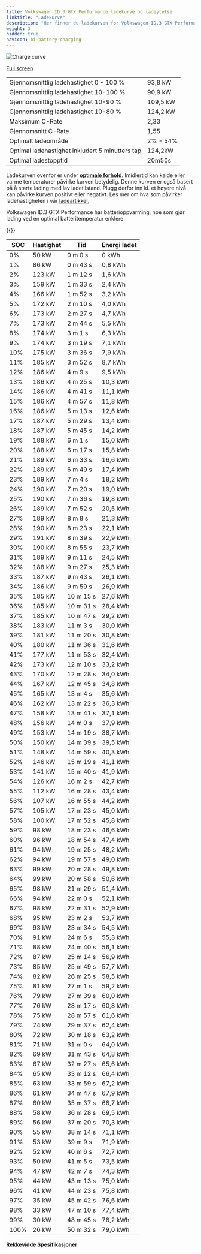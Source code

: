 ```yaml
---
title: Volkswagen ID.3 GTX Performance ladekurve og ladeytelse
linktitle: "Ladekurve"
description: "Her finner du ladekurven for Volkswagen ID.3 GTX Performance."
weight: 3
hidden: true
navicon: bi-battery-charging
---
```

<!-- markdownlint-disable MD033 -->
<img src="/images/models/volkswagen/id.3/id.3_gtx_performance/chargingcurve.svg" alt="Charge curve" class="img-fluid">

[Full screen](/images/models/volkswagen/id.3/id.3_gtx_performance/chargingcurve.svg)


<table class="table table-striped border">
<tbody>
<tr>
<td>Gjennomsnittlig ladehastighet 0 - 100 %</td><td>93,8 kW</td>
</tr>
<tr>
<td>Gjennomsnittlig ladehastighet 10-100 %</td><td>90,9 kW</td>
</tr>
<tr>
<td>Gjennomsnittlig ladehastighet 10-90 %</td><td>109,5 kW</td>
</tr>
<tr>
<td>Gjennomsnittlig ladehastighet 10-80 %</td><td>124,2 kW</td>
</tr>
<tr>
<td>Maksimum C-Rate</td><td>2,33</td>
</tr>
<tr>
<td>Gjennomsnitt C-Rate</td><td>1,55</td>
</tr>
<tr>
<td>Optimalt ladeområde</td><td>2% - 54%</td>
</tr>
<tr>
<td>Optimal ladehastighet inkludert 5 minutters tap</td><td>124,2kW</td>
</tr>
<tr>
<td>Optimal ladestopptid</td><td>20m50s</td>
</tr>
</tbody>
</table>


Ladekurven ovenfor er under **[optimale forhold](../../../../../technology/battery/charging/#temperatur)**. Imidlertid kan kalde eller varme temperaturer påvirke kurven betydelig. Denne kurven er også basert på å starte lading med lav ladetilstand. Plugg derfor inn kl. et høyere nivå kan påvirke kurven positivt eller negativt. Les mer om hva som påvirker ladehastigheten i vår [ladeartikkel.](../../../../../technology/battery/charging/)


Volkswagen ID.3 GTX Performance har batterioppvarming, noe som gjør lading ved en optimal batteritemperatur enklere.


{{<evkxdisplayaddarticle />}}
<table class="table table-striped border">
<thead>
<tr><th>SOC</th><th>Hastighet</th><th>Tid</th><th>Energi ladet</th></tr>
</thead>
<tbody>
<tr>
<td>0%</td><td>50 kW</td><td> 0 m 0 s </td><td>0 kWh </td>
</tr>
<tr>
<td>1%</td><td>86 kW</td><td> 0 m 43 s </td><td>0,8 kWh </td>
</tr>
<tr>
<td>2%</td><td>123 kW</td><td> 1 m 12 s </td><td>1,6 kWh </td>
</tr>
<tr>
<td>3%</td><td>159 kW</td><td> 1 m 33 s </td><td>2,4 kWh </td>
</tr>
<tr>
<td>4%</td><td>166 kW</td><td> 1 m 52 s </td><td>3,2 kWh </td>
</tr>
<tr>
<td>5%</td><td>172 kW</td><td> 2 m 10 s </td><td>4,0 kWh </td>
</tr>
<tr>
<td>6%</td><td>173 kW</td><td> 2 m 27 s </td><td>4,7 kWh </td>
</tr>
<tr>
<td>7%</td><td>173 kW</td><td> 2 m 44 s </td><td>5,5 kWh </td>
</tr>
<tr>
<td>8%</td><td>174 kW</td><td> 3 m 1 s </td><td>6,3 kWh </td>
</tr>
<tr>
<td>9%</td><td>174 kW</td><td> 3 m 19 s </td><td>7,1 kWh </td>
</tr>
<tr>
<td>10%</td><td>175 kW</td><td> 3 m 36 s </td><td>7,9 kWh </td>
</tr>
<tr>
<td>11%</td><td>185 kW</td><td> 3 m 52 s </td><td>8,7 kWh </td>
</tr>
<tr>
<td>12%</td><td>186 kW</td><td> 4 m 9 s </td><td>9,5 kWh </td>
</tr>
<tr>
<td>13%</td><td>186 kW</td><td> 4 m 25 s </td><td>10,3 kWh </td>
</tr>
<tr>
<td>14%</td><td>186 kW</td><td> 4 m 41 s </td><td>11,1 kWh </td>
</tr>
<tr>
<td>15%</td><td>186 kW</td><td> 4 m 57 s </td><td>11,8 kWh </td>
</tr>
<tr>
<td>16%</td><td>186 kW</td><td> 5 m 13 s </td><td>12,6 kWh </td>
</tr>
<tr>
<td>17%</td><td>187 kW</td><td> 5 m 29 s </td><td>13,4 kWh </td>
</tr>
<tr>
<td>18%</td><td>187 kW</td><td> 5 m 45 s </td><td>14,2 kWh </td>
</tr>
<tr>
<td>19%</td><td>188 kW</td><td> 6 m 1 s </td><td>15,0 kWh </td>
</tr>
<tr>
<td>20%</td><td>188 kW</td><td> 6 m 17 s </td><td>15,8 kWh </td>
</tr>
<tr>
<td>21%</td><td>189 kW</td><td> 6 m 33 s </td><td>16,6 kWh </td>
</tr>
<tr>
<td>22%</td><td>189 kW</td><td> 6 m 49 s </td><td>17,4 kWh </td>
</tr>
<tr>
<td>23%</td><td>189 kW</td><td> 7 m 4 s </td><td>18,2 kWh </td>
</tr>
<tr>
<td>24%</td><td>190 kW</td><td> 7 m 20 s </td><td>19,0 kWh </td>
</tr>
<tr>
<td>25%</td><td>190 kW</td><td> 7 m 36 s </td><td>19,8 kWh </td>
</tr>
<tr>
<td>26%</td><td>189 kW</td><td> 7 m 52 s </td><td>20,5 kWh </td>
</tr>
<tr>
<td>27%</td><td>189 kW</td><td> 8 m 8 s </td><td>21,3 kWh </td>
</tr>
<tr>
<td>28%</td><td>190 kW</td><td> 8 m 23 s </td><td>22,1 kWh </td>
</tr>
<tr>
<td>29%</td><td>191 kW</td><td> 8 m 39 s </td><td>22,9 kWh </td>
</tr>
<tr>
<td>30%</td><td>190 kW</td><td> 8 m 55 s </td><td>23,7 kWh </td>
</tr>
<tr>
<td>31%</td><td>189 kW</td><td> 9 m 11 s </td><td>24,5 kWh </td>
</tr>
<tr>
<td>32%</td><td>188 kW</td><td> 9 m 27 s </td><td>25,3 kWh </td>
</tr>
<tr>
<td>33%</td><td>187 kW</td><td> 9 m 43 s </td><td>26,1 kWh </td>
</tr>
<tr>
<td>34%</td><td>186 kW</td><td> 9 m 59 s </td><td>26,9 kWh </td>
</tr>
<tr>
<td>35%</td><td>185 kW</td><td> 10 m 15 s </td><td>27,6 kWh </td>
</tr>
<tr>
<td>36%</td><td>185 kW</td><td> 10 m 31 s </td><td>28,4 kWh </td>
</tr>
<tr>
<td>37%</td><td>185 kW</td><td> 10 m 47 s </td><td>29,2 kWh </td>
</tr>
<tr>
<td>38%</td><td>183 kW</td><td> 11 m 3 s </td><td>30,0 kWh </td>
</tr>
<tr>
<td>39%</td><td>181 kW</td><td> 11 m 20 s </td><td>30,8 kWh </td>
</tr>
<tr>
<td>40%</td><td>180 kW</td><td> 11 m 36 s </td><td>31,6 kWh </td>
</tr>
<tr>
<td>41%</td><td>177 kW</td><td> 11 m 53 s </td><td>32,4 kWh </td>
</tr>
<tr>
<td>42%</td><td>173 kW</td><td> 12 m 10 s </td><td>33,2 kWh </td>
</tr>
<tr>
<td>43%</td><td>170 kW</td><td> 12 m 28 s </td><td>34,0 kWh </td>
</tr>
<tr>
<td>44%</td><td>167 kW</td><td> 12 m 45 s </td><td>34,8 kWh </td>
</tr>
<tr>
<td>45%</td><td>165 kW</td><td> 13 m 4 s </td><td>35,6 kWh </td>
</tr>
<tr>
<td>46%</td><td>162 kW</td><td> 13 m 22 s </td><td>36,3 kWh </td>
</tr>
<tr>
<td>47%</td><td>158 kW</td><td> 13 m 41 s </td><td>37,1 kWh </td>
</tr>
<tr>
<td>48%</td><td>156 kW</td><td> 14 m 0 s </td><td>37,9 kWh </td>
</tr>
<tr>
<td>49%</td><td>153 kW</td><td> 14 m 19 s </td><td>38,7 kWh </td>
</tr>
<tr>
<td>50%</td><td>150 kW</td><td> 14 m 39 s </td><td>39,5 kWh </td>
</tr>
<tr>
<td>51%</td><td>148 kW</td><td> 14 m 59 s </td><td>40,3 kWh </td>
</tr>
<tr>
<td>52%</td><td>146 kW</td><td> 15 m 19 s </td><td>41,1 kWh </td>
</tr>
<tr>
<td>53%</td><td>141 kW</td><td> 15 m 40 s </td><td>41,9 kWh </td>
</tr>
<tr>
<td>54%</td><td>126 kW</td><td> 16 m 2 s </td><td>42,7 kWh </td>
</tr>
<tr>
<td>55%</td><td>112 kW</td><td> 16 m 28 s </td><td>43,4 kWh </td>
</tr>
<tr>
<td>56%</td><td>107 kW</td><td> 16 m 55 s </td><td>44,2 kWh </td>
</tr>
<tr>
<td>57%</td><td>105 kW</td><td> 17 m 23 s </td><td>45,0 kWh </td>
</tr>
<tr>
<td>58%</td><td>100 kW</td><td> 17 m 52 s </td><td>45,8 kWh </td>
</tr>
<tr>
<td>59%</td><td>98 kW</td><td> 18 m 23 s </td><td>46,6 kWh </td>
</tr>
<tr>
<td>60%</td><td>96 kW</td><td> 18 m 54 s </td><td>47,4 kWh </td>
</tr>
<tr>
<td>61%</td><td>94 kW</td><td> 19 m 25 s </td><td>48,2 kWh </td>
</tr>
<tr>
<td>62%</td><td>94 kW</td><td> 19 m 57 s </td><td>49,0 kWh </td>
</tr>
<tr>
<td>63%</td><td>99 kW</td><td> 20 m 28 s </td><td>49,8 kWh </td>
</tr>
<tr>
<td>64%</td><td>99 kW</td><td> 20 m 58 s </td><td>50,6 kWh </td>
</tr>
<tr>
<td>65%</td><td>98 kW</td><td> 21 m 29 s </td><td>51,4 kWh </td>
</tr>
<tr>
<td>66%</td><td>94 kW</td><td> 22 m 0 s </td><td>52,1 kWh </td>
</tr>
<tr>
<td>67%</td><td>98 kW</td><td> 22 m 31 s </td><td>52,9 kWh </td>
</tr>
<tr>
<td>68%</td><td>95 kW</td><td> 23 m 2 s </td><td>53,7 kWh </td>
</tr>
<tr>
<td>69%</td><td>93 kW</td><td> 23 m 34 s </td><td>54,5 kWh </td>
</tr>
<tr>
<td>70%</td><td>91 kW</td><td> 24 m 6 s </td><td>55,3 kWh </td>
</tr>
<tr>
<td>71%</td><td>88 kW</td><td> 24 m 40 s </td><td>56,1 kWh </td>
</tr>
<tr>
<td>72%</td><td>87 kW</td><td> 25 m 14 s </td><td>56,9 kWh </td>
</tr>
<tr>
<td>73%</td><td>85 kW</td><td> 25 m 49 s </td><td>57,7 kWh </td>
</tr>
<tr>
<td>74%</td><td>82 kW</td><td> 26 m 25 s </td><td>58,5 kWh </td>
</tr>
<tr>
<td>75%</td><td>81 kW</td><td> 27 m 1 s </td><td>59,2 kWh </td>
</tr>
<tr>
<td>76%</td><td>79 kW</td><td> 27 m 39 s </td><td>60,0 kWh </td>
</tr>
<tr>
<td>77%</td><td>76 kW</td><td> 28 m 17 s </td><td>60,8 kWh </td>
</tr>
<tr>
<td>78%</td><td>75 kW</td><td> 28 m 57 s </td><td>61,6 kWh </td>
</tr>
<tr>
<td>79%</td><td>74 kW</td><td> 29 m 37 s </td><td>62,4 kWh </td>
</tr>
<tr>
<td>80%</td><td>72 kW</td><td> 30 m 18 s </td><td>63,2 kWh </td>
</tr>
<tr>
<td>81%</td><td>71 kW</td><td> 31 m 0 s </td><td>64,0 kWh </td>
</tr>
<tr>
<td>82%</td><td>69 kW</td><td> 31 m 43 s </td><td>64,8 kWh </td>
</tr>
<tr>
<td>83%</td><td>67 kW</td><td> 32 m 27 s </td><td>65,6 kWh </td>
</tr>
<tr>
<td>84%</td><td>65 kW</td><td> 33 m 12 s </td><td>66,4 kWh </td>
</tr>
<tr>
<td>85%</td><td>63 kW</td><td> 33 m 59 s </td><td>67,2 kWh </td>
</tr>
<tr>
<td>86%</td><td>61 kW</td><td> 34 m 47 s </td><td>67,9 kWh </td>
</tr>
<tr>
<td>87%</td><td>60 kW</td><td> 35 m 37 s </td><td>68,7 kWh </td>
</tr>
<tr>
<td>88%</td><td>58 kW</td><td> 36 m 28 s </td><td>69,5 kWh </td>
</tr>
<tr>
<td>89%</td><td>56 kW</td><td> 37 m 20 s </td><td>70,3 kWh </td>
</tr>
<tr>
<td>90%</td><td>55 kW</td><td> 38 m 14 s </td><td>71,1 kWh </td>
</tr>
<tr>
<td>91%</td><td>53 kW</td><td> 39 m 9 s </td><td>71,9 kWh </td>
</tr>
<tr>
<td>92%</td><td>52 kW</td><td> 40 m 6 s </td><td>72,7 kWh </td>
</tr>
<tr>
<td>93%</td><td>50 kW</td><td> 41 m 5 s </td><td>73,5 kWh </td>
</tr>
<tr>
<td>94%</td><td>47 kW</td><td> 42 m 7 s </td><td>74,3 kWh </td>
</tr>
<tr>
<td>95%</td><td>44 kW</td><td> 43 m 13 s </td><td>75,0 kWh </td>
</tr>
<tr>
<td>96%</td><td>41 kW</td><td> 44 m 23 s </td><td>75,8 kWh </td>
</tr>
<tr>
<td>97%</td><td>35 kW</td><td> 45 m 42 s </td><td>76,6 kWh </td>
</tr>
<tr>
<td>98%</td><td>33 kW</td><td> 47 m 10 s </td><td>77,4 kWh </td>
</tr>
<tr>
<td>99%</td><td>30 kW</td><td> 48 m 45 s </td><td>78,2 kWh </td>
</tr>
<tr>
<td>100%</td><td>26 kW</td><td> 50 m 32 s </td><td>79,0 kWh </td>
</tr>
</tbody>
</table>

<div class="mt-3 mb-3">
<a href="../rangeandconsumption/" class="text-decoration-none text-black">
<strong><i class="bi-arrow-left"></i> Rekkevidde </strong>
</a>
<a href="../specifications/" class="text-decoration-none text-black float-end">
<strong>Spesifikasjoner <i class="bi-arrow-right"></i></strong>
</a>
</div>
